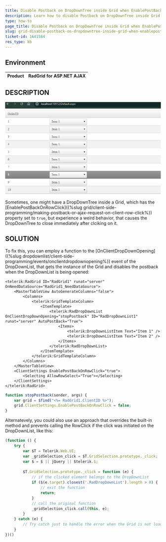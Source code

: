 ```yaml
---
title: Disable Postback on DropDownTree inside Grid when EnablePostBackOnRowClick is true
description: Learn how to disable Postback on DropDownTree inside Grid when EnablePostBackOnRowClick is true
type: how-to
page_title: Disable Postback on DropDownTree inside Grid when EnablePostBackOnRowClick is true. | RadGrid
slug: grid-disable-postback-on-dropdowntree-inside-grid-when-enablepostbackonrowclick-is-true
ticket-id: 1641584
res_type: kb
---
```


## Environment
| Product   | RadGrid for ASP.NET AJAX |
|-----------|------------------------------|

## DESCRIPTION

![DropDownTree in Grid](images/DdlInGrid.gif "DropDownTree in Grid")

Sometimes, one might have a DropDownTree inside a Grid, which has the [EnablePostBackOnRowClick]({%slug grid/client-side-programming/making-postback-or-ajax-request-on-client-row-click%}) property set to `true`, but experience a weird behavior, that causes the DropDownTree to close immediately after clciking on it.

## SOLUTION

To fix this, you can employ a function to the [OnClientDropDownOpening]({%slug dropdownlist/client-side-programming/events/onclientdropdownopening%}) event of the DropDownList, that gets the instance of the Grid and disables the postback when the DropDownList is being opened:  

````ASP.NET
<telerik:RadGrid ID="RadGrid1" runat="server" OnNeedDataSource="RadGrid1_NeedDataSource">
    <MasterTableView AutoGenerateColumns="false">
        <Columns>
            <telerik:GridTemplateColumn>
                <ItemTemplate>
                    <telerik:RadDropDownList OnClientDropDownOpening="stopPostback" ID="RadDropDownList1" runat="server" AutoPostBack="True">
                        <Items>
                            <telerik:DropDownListItem Text="Item 1" />
                            <telerik:DropDownListItem Text="Item 2" />
                        </Items>
                    </telerik:RadDropDownList>
                </ItemTemplate>
            </telerik:GridTemplateColumn>
        </Columns>
    </MasterTableView>
    <ClientSettings EnablePostBackOnRowClick="true">
        <Selecting AllowRowSelect="True"></Selecting>
    </ClientSettings>
</telerik:RadGrid>
````
````JavaScript
function stopPostback(sender, args) {
    var grid = $find("<%= RadGrid1.ClientID %>");
    grid.ClientSettings.EnablePostBackOnRowClick = false;
}
````

Alternatevely, you could also use an approach that overrides the built-in method and prevents calling the RowClick if the click was initiated on the DropDownList, like this:

````JavaScript
(function () {
    try {
        var $T = Telerik.Web.UI;
        var _gridSelection_click = $T.GridSelection.prototype._click;
        var $ = $ || jQuery || $telerik.$;

        $T.GridSelection.prototype._click = function (e) {
            // if the clicked element belongs to the DropDownList
            if ($(e.target).closest('.RadDropDownList').length > 0) {
                // exit the function
                return;
            }
            // call the original function
            _gridSelection_click.call(this, e);
        }
    } catch (e) {
        // Try catch just to handle the error when the Grid is not loaded on the page.
    }
})()
````



  